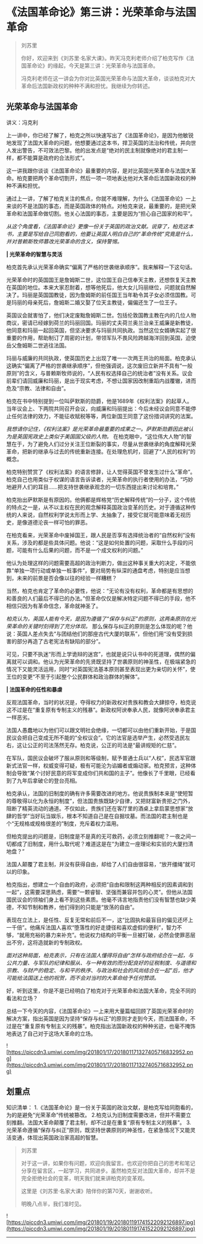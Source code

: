 # 《法国革命论》第三讲：光荣革命与法国革命

> 刘苏里
> 
> 你好，欢迎来到《刘苏里·名家大课》。昨天冯克利老师介绍了柏克写作《法国革命论》的缘起，今天是第三讲：光荣革命与法国革命。
> 
> 冯克利老师在这一讲会为你对比英国光荣革命与法国大革命，谈谈柏克对大革命后法国新政权的种种不满和担忧。我继续为你转述。

## 光荣革命与法国革命

讲义：冯克利

上一讲中，你已经了解了，柏克之所以快速写出了《法国革命论》，是因为他敏锐地发现了法国大革命的问题，他想要通过这本书，捍卫英国的法治和传统，并向世人发出警告，不可效法巴黎。他的出发点是“绝对的民主制就像绝对的君主制一样，都不能算是政府的合法形式”。

这一讲我跟你谈谈《法国革命论》最重要的内容，是对比英国光荣革命与法国大革命。柏克要把两个革命切割开，然后一项一项地表达他对大革命后法国新政权的种种不满和担忧。

通过上一讲，了解了柏克关注的焦点，你就不难理解，为什么《法国革命论》一上来谈的不是法国的事态，而是英国政体的特点。对柏克来说，最重要的，是把光荣革命和法国革命做切割。他关心法国的事态，主要是因为“担心自己国家的和平”。

 *从这个角度看，《法国革命论》更像一份关于英国的政治文献。说穿了，柏克这本书，主要是写给自己同胞看的，他要让英国人明白自己的“革命传统”究竟是什么，并对普赖斯牧师篡改光荣革命的含义，保持警惕。*

 **| 光荣革命的智慧与灵活**

柏克首先承认光荣革命确实“偏离了严格的世袭继承顺序”。我来解释一下这句话。

光荣革命时的英国国王是詹姆斯二世，这位国王自己信奉天主教，还想恢复天主教在英国的地位。本来大家忍耐着，想等他死后，他大女儿玛丽继位，问题就自然解决了。玛丽是英国国教徒，因为詹姆斯的前任国王当年勒令其子女必须信国教。可是玛丽的母亲死后，詹姆斯二婚又娶了位天主教徒，偏偏还生了一位王子。

英国议会就害怕了，他们决定废黜詹姆斯二世。包括伦敦国教主教在内的几位人物商议，密请已经嫁到荷兰的玛丽回国。玛丽的丈夫荷兰奥兰治亲王威廉是新教徒，他同意和玛丽一起回英国，但坚决要求与玛丽共同执政。当然这位女婿确实起了很重要的作用，帮助制订了周密的计划，带领军队不畏风险跨越海洋回到英国，迫使岳父詹姆斯二世逃往法国。

玛丽与威廉的共同执政，使英国历史上出现了唯一一次两王共治的局面。柏克承认这确实“偏离了严格的世袭继承顺序”，但他强调说，这次废旧立新并不具有“一般原则”的含义，与普赖斯牧师说的，“人民有权选择自己的统治者”没有关系。议会前辈们请回威廉和玛丽，是出于现实考虑，不想让国家因改制重蹈内战覆辙，进而危及“宗教、法律和自由”。

柏克在书中特别提到一位叫萨默斯的勋爵，他是1689年《权利法案》的起草人。当年议会上、下两院共同召开会议，向威廉和玛丽提出：今后未经议会同意不能停止任何法律的效力，不能征收赋税等等，两位新国王同意了这份措词讲究的法案。

 *我想请你记住，《权利法案》是光荣革命最重要的成果之一。萨默斯勋爵因此被认为是英国宪政史上类似于美国国父级的人物。* 在柏克眼中，“这位伟大人物”的智慧在于，为了避免人们过分关注王位断裂的事实，尽量从世袭继承的角度解释光荣革命，把新的继承与过去的传统重新连接。在处理危机时，回避了“人民的权利”的概念。

柏克特别赞赏了《权利法案》的语言修辞，让人觉得英国不曾发生过什么“革命”。柏克自己也用类似于权谋的语言告诉读者，光荣革命的执行者使用的办法，“巧妙地避开人们的耳目……把支持世袭继承观念的一切东西提出来讨论和培育。” 

柏克抬出萨默斯是有原因的。他俩都是辉格党“历史解释传统”的一分子，这个传统的特点之一是，从不以主权在民的观念解释英国政治变革的历史。对于遵循这种传统的人来说，自然权利学说太形而上学、太抽象了，接受它就可能意味着无视历史，是像道德沦丧一样可怕的罪恶。

在柏克看来，光荣革命中废掉国王，跟人民是否享有选择统治者的“自然权利”没有关系，涉及的都是些具体问题。他说：“这是如何处置的问题，采取什么手段的问题，可能有什么后果的问题，而不是一个成文权利的问题。”

他认为处理这样的问题需要高超的政治判断力，做出这种事关重大的决定，不能依靠“单独一项行动或单独一桩事件”，要对局势有纵深的通盘考虑，特别是应当想到，未来的前景是否会像以往的经验一样糟糕？

当然，柏克也肯定了革命的必要性，他说：“无论有没有权利，革命都是有思想的和善良的人们最后不得已的办法。”但革命仅仅是解决特定问题不得已的手段，他不相信只因为有革命信念，革命就神圣了。

 *柏克认为，英国人能有今天，是因为遵循了“保存与纠正”的原则，这两条原则在光荣革命的关键时刻得到了充分体现。* 那么保存与纠正的原则是怎么体现的呢？他说：英国人差点失去“与团结他们的那座古代大厦的联系”，但他们用“没有受到损害的部分再造了古老宪法有缺陷的部分”。

可见，只要不执迷“形而上学诡辩的迷宫”，也就是说只认书中的死道理，偶然的偏离就可以调和。他认为光荣革命的先贤既坚持了世袭原则的神圣性，在极端紧急的情况下又能灵活运用，同时“对英国宪法基本原则甚至表现出更为亲切的关怀”，使王位的变更“不至于引起整个公民群体和政治群体的解体”。

 **| 法国革命的任性和暴虐**

反观法国革命，当时的状况是，夺得权力的新政权对贵族和教会大肆掠夺，柏克说这不过是在“重复原有专制主义的残暴”。新政权阿谀奉承人民，就像阿谀奉承君主一样恶劣。

法国人愚蠢地以为他们可以跟文明社会绝缘，一切都可以由他们重新开始，于是国民议会把自己变成无所不能的“全权议会”。它的法官是选举产生，必然受选民左右，这让公正的司法荡然无存。柏克说，公正的司法是“最讲规矩的仁慈”。

在军队，国民议会破坏了服从原则和等级制，赋予普通士兵以“人权”，民选军官跟新式法官一样，权威变得可疑，极有可能沦为谄媚者或煽动家。柏克预言，这种体制会导致“某个讨好民意的将军变成你们共和国的主子”。他像长了千里眼，已经看到了九年后拿破仑的登台亮相。

柏克承认，法国的旧制度的确有许多需要改进的地方。他说贵族制本来是“使短暂的尊敬得以化为永恒的制度”，但法国贵族既缺少自律，又把财富新贵拒之门外，阻断了精英流动的通道。不仅如此，贵族们还在客厅里的酒桌上拿启蒙思想家“放肆的哲学”当好玩当娱乐，根本不知道自己是在自掘坟墓。而法国的君主制也是个“无规格或规格很差的”制度，充斥着权力滥用。

但柏克提出的问题是，旧制度是不是真的无可救药，必须立刻推翻呢？一夜之间一切都成了旧制度，用什么取代呢？难道这是在“为建立一座理论和实验的大厦扫清地盘？”

法国人颠覆了君主制，并没有获得自由，却给了人们自由很容易，“放开缰绳”就可以的印象。

柏克指出，想建立一个自由的政府，必须把“自由和限制这两种相反的因素调和到一起”，这需要深思熟虑，需要“一颗睿智、坚强而兼容并包的心灵”。但他从法国国民议会的领袖们身上看不到这些素质。他毫不讳言地指责他们没有智慧也缺少美德，不知节制和教养，他们得到的只能是“放荡的自由”。

表现在立法上，是任性、反复无常和前后不一，这“比固执和最盲目的偏见还坏上一千倍”。他痛斥法国人喜欢“堕落性的好走捷径和喜欢虚假的便利”，智力不够，“就用充裕的暴力来补充”。他说权力结构的平衡一旦被打破，必然会使罪恶层出不穷，这将造就新的专制政权。

 *面对这种局面，柏克表示，只有在法国人懂得将自由“怎样与政府结合在一起，与公共力量、与军队的纪律和服从、与一种有效的而分配良好的征税制度、与道德和宗教、与财产的稳定、与和平的秩序、与政治和社会的风尚结合在一起”后，他才可能给法国送上他的祝贺，而不会对当时的大革命给予任何赞颂。*

好，听到这里，你是不是已经明白了柏克对于光荣革命和法国大革命，完全不同的看法和立场？

总结一下今天的内容，《法国革命论》一上来用大量篇幅回顾了英国光荣革命时的解决方案，指出英国是因为坚持“保存与纠正”的原则才走到今天，而法国革命，不过是在“重复原有专制主义的残暴”。柏克指出法国新政权的种种劣迹，也毫不掩饰地表达了自己对于这场大革命的立场。

![https://piccdn3.umiwi.com/img/201801/17/201801171327405716832952.png](https://piccdn3.umiwi.com/img/201801/17/201801171327405716832952.png)

## 划重点

知识清单：
1.《法国革命论》是一份关于英国的政治文献，是柏克写给同胞看的，为的是避免“光荣革命”传统被篡改。
2.柏克认为旧制度需要改进，但并不需要立刻推翻。法国大革命颠覆了君主制，却不过是在重复“原有专制主义的残暴”。
3.光荣革命遵循“保存与纠正”原则，既坚持世袭原则的神圣性，在紧急情况下又能灵活变通，体现出英国政治家高超的智慧。

> 刘苏里
> 
> 对于这一讲，如果你有问题，欢迎向我留言。也欢迎你把自己的思考和笔记分享在留言区，一起学习，共同进步。虽然柏克反对法国大革命，却并不是完全拒绝社会的变革，明天我们就来讲柏克的变革观。
> 
> 这里是《刘苏里·名家大课》陪伴你的第70天，谢谢收听。
> 
> 明晚八点半，我们准时见。

![https://piccdn3.umiwi.com/img/201801/19/201801191741522092126897.jpg](https://piccdn3.umiwi.com/img/201801/19/201801191741522092126897.jpg)

---

